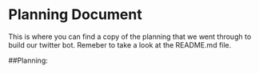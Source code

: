 # Planning Document
This is where you can find a copy of the planning that we went through to build our twitter bot. Remeber to take a look at the README.md file.

##Planning: